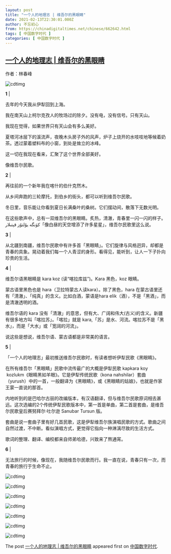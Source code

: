 ```yaml
---
layout: post
title: "一个人的地理志 | 维吾尔的黑眼睛"
date: 2021-02-13T22:30:01.000Z
author: 不忘初心
from: https://chinadigitaltimes.net/chinese/662642.html
tags: [ 中国数字时代 ]
categories: [ 中国数字时代 ]
---
```

<!--1613255401000-->
[一个人的地理志 | 维吾尔的黑眼睛](https://chinadigitaltimes.net/chinese/662642.html)
------

<div>
<div align="left">作者：林春峰</div><p><img src="https://chinadigitaltimes.net/chinese/files/2021/02/post-662642-60282652a9b58." alt="cdtimg" /></p><p><strong>1</strong> |</p><p>去年的今天我从伊犁回到上海。</p><p>我在南天山上柯尔克孜人的牧场过的除夕。没有电，没有信号。只有天山。</p><p>我现在觉得，如果世界只有天山会有多么美好。</p><p>夏塔河冰层下的溪流声，夜晚木头房子外的风声，炉子上烧开的水吱吱地等候着奶茶。透过蒙着塑料布的小窗，到处是耸立的冰峰。</p><p>这一切在我现在看来，汇聚了这个世界全部美好。</p><p>像维吾尔民歌。</p><p><strong>2</strong> |</p><p>再往前的一个新年我在喀什的伯什克然木。</p><p>从乡间奔跑的三轮摩托，到伯乡的街头，都可以听到维吾尔民歌。</p><p>冬日里，音乐能让你看到夏日长满桑叶的桑树。它们摆动间，散落下无数光明。</p><p>在这些歌声中，总有一双维吾尔的黑眼睛。炙热，清澈，青春里一闪一闪的样子。كۈنگە يۇلتۇز قېتىلار「像白昼的天空增添了许多星星」，维吾尔民歌里这么说。</p><p><strong>3</strong> |</p><p>从北疆到南疆，维吾尔民歌中有许多首「黑眼睛」。它们旋律与风格迥异，却都是青春的具象。晃动着我们每一个人青涩的身形。看得见，能听到，让人一下子扑向珍贵的生活。</p><p><strong>4</strong> |</p><p>维吾尔语黑眼睛是 kara koz (读“喀拉库兹”)。Kara 黑色，koz 眼睛。</p><p>蒙古语里黑色也是 hara（卫拉特蒙古人读kara）。除了黑色，hara 在蒙古语里还有「清澈」、「纯真」的含义。比如白酒，蒙语是hara elik（酒），不是「黑酒」，而是清澈透明的酒。</p><p>维吾尔语的 kara 没有「清澈」的意思，但有大、广阔和伟大(古义)的含义。新疆有很多地方叫「喀拉苏」。「喀拉」就是 kara,「苏」是水、河流。喀拉苏不是「黑水」，而是「大水」或「宽阔的河流」。</p><p>说这些是想说，维吾尔语、蒙古语都是非常美的语言。</p><p><strong>5</strong> |</p><p>「一个人的地理志」最初推送维吾尔民歌时，有读者想听伊犁民歌《黑眼睛》。</p><p>在所有维吾尔「黑眼睛」民歌中流传最广的大概是伊犁民歌 kapkara koy  kozlukm《眼睛黑如羊眼》。它是伊犁传统民歌（kona nahshilar）套曲（yurush）中的一首，一般翻译为《黑眼睛》，或《黑眼睛的姑娘》，也就是作家王蒙一直说的那首。</p><p>内地听到的是巴哈尔古丽的改编版本，有汉语翻译，但与维吾尔民歌原词相去甚远。这次选编的2个传统伊犁民歌版本中，第一首是单曲，第二首是套曲，是维吾尔民歌皇后赛努拜尔·吐尔逊 Sanubar Tursun 版。</p><p>套曲是说一套曲子里有好几首民歌，这是伊犁维吾尔族演唱民歌的方式。歌曲之间自然过渡，不中断。看似演唱方式，更觉得它指向一种淋漓尽致的生活方式。</p><p>歌词的整理、翻译、编校都来自师弟哈德，兴致来了熬通宵。</p><p><strong>6</strong> |</p><p>无法旅行的时候，像现在，我随维吾尔民歌而行。我一直在说，青春只有一次，而青春的旅行于生命不止。</p><p><img src="https://chinadigitaltimes.net/chinese/files/2021/02/post-662642-602826fa86924." alt="cdtimg" /></p><p><img src="https://chinadigitaltimes.net/chinese/files/2021/02/post-662642-602826fd9e068." alt="cdtimg" /></p><p><img src="https://chinadigitaltimes.net/chinese/files/2021/02/post-662642-602827014eed0." alt="cdtimg" /></p><p><img src="https://chinadigitaltimes.net/chinese/files/2021/02/post-662642-60282704f1c55." alt="cdtimg" /></p><p><img src="https://chinadigitaltimes.net/chinese/files/2021/02/post-662642-60282708dd7b7." alt="cdtimg" /></p><p><img src="https://chinadigitaltimes.net/chinese/files/2021/02/post-662642-6028270c826fd." alt="cdtimg" /></p><p><img src="https://chinadigitaltimes.net/chinese/files/2021/02/post-662642-602827103d065." alt="cdtimg" /></p><p>The post <a rel="nofollow" href="https://chinadigitaltimes.net/chinese/662642.html">一个人的地理志 | 维吾尔的黑眼睛</a> appeared first on <a rel="nofollow" href="https://chinadigitaltimes.net/chinese">中国数字时代</a>.</p>
</div>
